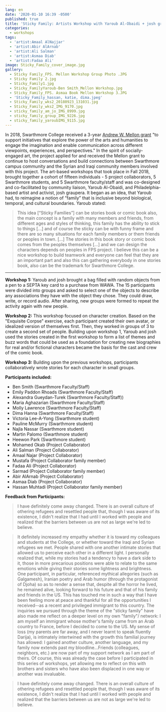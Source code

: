 ```yaml
---
lang: en
date: '2020-01-10 16:39 -0500'
published: true
title: 'Sticky Family: Artists Workshop with Yaroub Al-Obaidi + josh graupera'
categories:
  - workshops
tags:
  - 'artist:Amaal AlNajjar'
  - 'artist:Abir AlArnab'
  - 'artist:Ali Salman'
  - 'artist:Asmaa Diab'
  - 'artist:Fadaa Ali'
image: Sticky_Family_cover_image.jpg
gallery:
  - Sticky Family_FPS. Mellon Workshop Group Photo .JPG
  - Sticky Family 2.jpg
  - Sticky_Family1.jpg
  - Sticky_FamilyYaroub-Ben Smith_Mellon Workshop.jpg
  - Sticky_Family_FPS. Asmaa Book Mellon Workshop 3.JPG
  - 'Sticky_Family_hassan, katie, dima.jpeg'
  - Sticky_Family_wks2_20180923_131031.jpg
  - Sticky_Family_wks2_IMG_9170.jpg
  - sticky_family_am_jo_IMG_8999.jpg
  - sticky_family_group_IMG_9226.jpg
  - sticky_family_yaroubIMG_9115.jpg
---
```

In 2018, Swarthmore College received a 3-year [Andrew W. Mellon grant](https://www.swarthmore.edu/presidents-office/mellon-grant-arts-and-humanities) "to support initiatives that explore the power of the arts and humanities to engage the imagination and enable communication across different viewpoints, experiences, and perspectives." In the spirit of socially-engaged art, the project applied for and received the Mellon grant to continue to host conversations and build connections between Swarthmore campus community and the Syrian and Iraqi community members involved with this project. The art-based workshops that took place in Fall 2018, brought together a cohort of fifteen individuals - 5 project collaborators, 5 Swarthmore students, and 5 Swarthmore faculty/staff and was co-designed and co-facilitated by community liaison, Yaroub Al-Obaidi, and Philadelphia-based artist and activist, josh graupera. It began as an idea, that Yaroub had, to reimagine a notion of “family” that is inclusive beyond biological, temporal, and cultural boundaries. Yaroub stated: 
> This idea [“Sticky Families”] can be stories book or comic book also, the main concept is a family with many members and friends, from different ages and styles of thinking, this family has the ability to stick to things [...] and of course the sticky can be with funny frame and there are so many situations for each family members or them friends or peoples in town. [...] The stories in this book story or comic book comes from the peoples themselves [...] and we can design the characters depends on peoples in FPS project. I believe this can be a nice workshop to build teamwork and everyone can feel that they are an important part and also this can gathering everybody in one stories book, also can be the trademark for Swarthmore College.

<hr/>

**Workshop 1:**
Yaroub and josh brought a bag filled with random objects from a pen to a SEPTA key card to a purchase from WAWA. The 15 participants were divided into groups and asked to select one of the objects  to describe any associations they have with the object they chose. They could draw, write, or record audio. After sharing, new groups were formed to repeat the activity again with new people. 

**Workshop 2:** 
This workshop focused on character creation. Based on the "Exquisite Corpse" exercise, each participant created their own avatar, or idealized version of themselves first. Then, they worked in groups of 3 to create a second set of people. Building upon workshop 1, Yaroub and josh used the stories created in the first workshop to form a list of themes and buzz words that could be used as a foundation for creating new biographies for real and/or fictional characters became the basis for the cast and crew of the comic book.

**Workshop 3:**
Building upon the previous workshops, participants collaboratively wrote stories for each character in small groups. 

**Participants included:**
- Ben Smith (Swarthmore Faculty/Staff) 
- Emily Paddon Rhoads (Swarthmore Faculty/Staff) 
- Alexandra Gueydan-Turek (Swarthmore Faculty/Staff)) 
- Maria Aghazarian (Swarthmore Faculty/Staff) 
- Molly Lawrence (Swarthmore Faculty/Staff) 
- Dima Hanna (Swarthmore Faculty/Staff) 
- Victoria Lee-A-Yong (Swarthmore student)
- Pauline McMurry (Swarthmore student)
- Najla Nassar (Swarthmore student)
- Martin Palomo (Swarthmore student)
- Heewon Park (Swarthmore student) 
- Mohamed Okab (Project Collaborator)
- Ali Salman (Project Collaborator)  
- Amaal Najar (Project Collaborator)
- Mustafa (Project Collaborator family member)
- Fadaa Ali (Project Collaborator)
- Sarmad (Project Collaborator family member)
- Abir AlArnab (Project Collaborator)
- Asmaa Diab (Project Collaborator) 
- Hassan Muhtadi (Project Collaborator family member)

**Feedback from Participants:**
> I have definitely come away changed. There is an overall culture of othering refugees and resettled people that, though I was aware of its existence, I didn't realize that I had until I worked with people and realized that the barriers between us are not as large we're led to believe.

> It definitely increased my empathy whether it is toward my colleagues and students at the College, or whether toward the Iraqi and Syrian refugees we met. People shared with one another intimate stories that allowed us to perceive each other in a different light. I personally realized that, while my stories had a tendency to have a dark side to it, those in more precarious positions were able to relate to the same emotions while giving their stories some lightness and brightness. One participant, in particular, referenced mythical allegories (such as Galgamesh), Iranian poetry and Arab humor (through the protagonist of Djoha) so as to render a sense that, despite all the horror he lived, he remained alive, looking forward to his future and that of his family and friends in the US. This has touched me in such a way that I have been feeling more at peace and thankful for all the opportunities I received--as a recent and privileged immigrant to this country.
The inquiries we pursued through the theme of the "sticky family" have also made me reflect on a deeper level on my own "family"/ network: I am myself an immigrant whose mother's family came from an Arab country to France, before I decided to come to the US. My sense of loss (my parents are far away, and I never learnt to speak fluently Darija), is intimately intertwined with the growth this familial journey has allowed: I gained another culture, another language, and my family now extends past my bloodline...Friends (colleagues, neighbors, etc.) are now part of my support network as I am part of theirs. Of course, this was already the case before I participated in this series of workshops, yet allowing me to reflect on this with brothers and sisters who have also been displaced in one way or another was invaluable.

> I have definitely come away changed. There is an overall culture of othering refugees and resettled people that, though I was aware of its existence, I didn't realize that I had until I worked with people and realized that the barriers between us are not as large we're led to believe.


